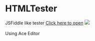 # HTMLTester
JSFiddle like tester <a href="http://itsnot0ver.github.io/HTMLTester/" target="_blank">Click here to open</a>
<a href="http://itsnot0ver.github.io/HTMLTester/" target="_blank"><img src="http://s12.postimg.org/g0s7st7nh/test.png" /></a>
<br/><br/>Using Ace Editor
